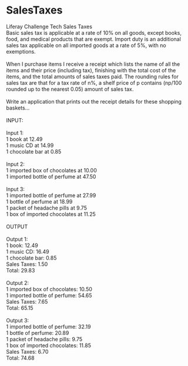 # SalesTaxes
 Liferay Challenge Tech Sales Taxes
 <br />
 Basic sales tax is applicable at a rate of 10% on all goods, except books, food, and medical products that are exempt. Import duty is an additional sales tax applicable on all imported goods at a rate of 5%, with no exemptions.<br />
<br />
When I purchase items I receive a receipt which lists the name of all the items and their price (including tax), finishing with the total cost of the items, and the total amounts of sales taxes paid. The rounding rules for sales tax are that for a tax rate of n%, a shelf price of p contains (np/100 rounded up to the nearest 0.05) amount of sales tax.<br />
<br />
Write an application that prints out the receipt details for these shopping baskets...<br />
<br />
INPUT:<br />
<br />
Input 1:<br />
1 book at 12.49<br />
1 music CD at 14.99<br />
1 chocolate bar at 0.85<br />
<br />
Input 2:<br />
1 imported box of chocolates at 10.00<br />
1 imported bottle of perfume at 47.50<br />
<br />
Input 3:<br />
1 imported bottle of perfume at 27.99<br />
1 bottle of perfume at 18.99<br />
1 packet of headache pills at 9.75<br />
1 box of imported chocolates at 11.25<br />
<br />
OUTPUT<br />
<br />
Output 1:<br />
1 book: 12.49<br />
1 music CD: 16.49<br />
1 chocolate bar: 0.85<br />
Sales Taxes: 1.50<br />
Total: 29.83<br />
<br />
Output 2:<br />
1 imported box of chocolates: 10.50<br />
1 imported bottle of perfume: 54.65<br />
Sales Taxes: 7.65<br />
Total: 65.15<br />
<br />
Output 3:<br />
1 imported bottle of perfume: 32.19<br />
1 bottle of perfume: 20.89<br />
1 packet of headache pills: 9.75<br />
1 box of imported chocolates: 11.85<br />
Sales Taxes: 6.70<br />
Total: 74.68

